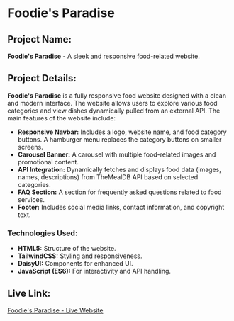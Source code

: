 # Foodie's Paradise

## Project Name:
**Foodie's Paradise** - A sleek and responsive food-related website.

## Project Details:
**Foodie's Paradise** is a fully responsive food website designed with a clean and modern interface. The website allows users to explore various food categories and view dishes dynamically pulled from an external API. The main features of the website include:

- **Responsive Navbar:** Includes a logo, website name, and food category buttons. A hamburger menu replaces the category buttons on smaller screens.
- **Carousel Banner:** A carousel with multiple food-related images and promotional content.
- **API Integration:** Dynamically fetches and displays food data (images, names, descriptions) from TheMealDB API based on selected categories.
- **FAQ Section:** A section for frequently asked questions related to food services.
- **Footer:** Includes social media links, contact information, and copyright text.

### Technologies Used:
- **HTML5:** Structure of the website.
- **TailwindCSS:** Styling and responsiveness.
- **DaisyUI:** Components for enhanced UI.
- **JavaScript (ES6):** For interactivity and API handling.

## Live Link:
[Foodie's Paradise - Live Website](https://shakilcse12.github.io/Food-Website/)
